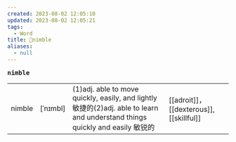 ```yaml
---
created: 2023-08-02 12:05:10
updated: 2023-08-02 12:05:21
tags:
  - Word
title: 📖nimble
aliases:
  - null
---
```


<pre><strong>nimble</strong></pre>
|   |   |   |   |
|---|---|---|---|
|nimble|[ˈnɪmbl]|(1)adj. able to move quickly, easily, and lightly 敏捷的(2)adj. able to learn and understand things quickly and easily 敏锐的|[[adroit]]， [[dexterous]], [[skillful]]|